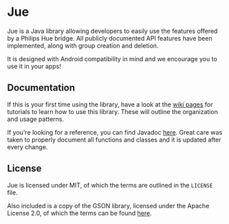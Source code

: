 Jue
===

Jue is a Java library allowing developers to easily use the features offered by a Philips Hue bridge. All publicly documented API features have been implemented, along with group creation and deletion.

It is designed with Android compatibility in mind and we encourage you to use it in your apps!

Documentation
-------------

If this is your first time using the library, have a look at the [wiki pages](https://github.com/Q42/Jue/wiki) for tutorials to learn how to use this library. These will outline the organization and usage patterns.

If you're looking for a reference, you can find Javadoc [here](http://q42.github.io/Jue/). Great care was taken to properly document all functions and classes and it is updated after every change.

License
-------

Jue is licensed under MIT, of which the terms are outlined in the `LICENSE` file.

Also included is a copy of the GSON library, licensed under the Apache License 2.0, of which the terms can be found [here](http://www.apache.org/licenses/LICENSE-2.0).
